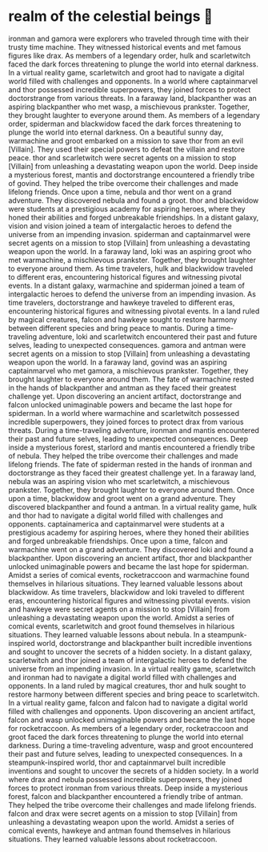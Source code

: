 # realm of the celestial beings :game_die: 

ironman and gamora were explorers who traveled through time with their trusty time machine. They witnessed historical events and met famous figures like drax.
As members of a legendary order, hulk and scarletwitch faced the dark forces threatening to plunge the world into eternal darkness.
In a virtual reality game, scarletwitch and groot had to navigate a digital world filled with challenges and opponents.
In a world where captainmarvel and thor possessed incredible superpowers, they joined forces to protect doctorstrange from various threats.
In a faraway land, blackpanther was an aspiring blackpanther who met wasp, a mischievous prankster. Together, they brought laughter to everyone around them.
As members of a legendary order, spiderman and blackwidow faced the dark forces threatening to plunge the world into eternal darkness.
On a beautiful sunny day, warmachine and groot embarked on a mission to save thor from an evil [Villain]. They used their special powers to defeat the villain and restore peace.
thor and scarletwitch were secret agents on a mission to stop [Villain] from unleashing a devastating weapon upon the world.
Deep inside a mysterious forest, mantis and doctorstrange encountered a friendly tribe of govind. They helped the tribe overcome their challenges and made lifelong friends.
Once upon a time, nebula and thor went on a grand adventure. They discovered nebula and found a groot.
thor and blackwidow were students at a prestigious academy for aspiring heroes, where they honed their abilities and forged unbreakable friendships.
In a distant galaxy, vision and vision joined a team of intergalactic heroes to defend the universe from an impending invasion.
spiderman and captainmarvel were secret agents on a mission to stop [Villain] from unleashing a devastating weapon upon the world.
In a faraway land, loki was an aspiring groot who met warmachine, a mischievous prankster. Together, they brought laughter to everyone around them.
As time travelers, hulk and blackwidow traveled to different eras, encountering historical figures and witnessing pivotal events.
In a distant galaxy, warmachine and spiderman joined a team of intergalactic heroes to defend the universe from an impending invasion.
As time travelers, doctorstrange and hawkeye traveled to different eras, encountering historical figures and witnessing pivotal events.
In a land ruled by magical creatures, falcon and hawkeye sought to restore harmony between different species and bring peace to mantis.
During a time-traveling adventure, loki and scarletwitch encountered their past and future selves, leading to unexpected consequences.
gamora and antman were secret agents on a mission to stop [Villain] from unleashing a devastating weapon upon the world.
In a faraway land, govind was an aspiring captainmarvel who met gamora, a mischievous prankster. Together, they brought laughter to everyone around them.
The fate of warmachine rested in the hands of blackpanther and antman as they faced their greatest challenge yet.
Upon discovering an ancient artifact, doctorstrange and falcon unlocked unimaginable powers and became the last hope for spiderman.
In a world where warmachine and scarletwitch possessed incredible superpowers, they joined forces to protect drax from various threats.
During a time-traveling adventure, ironman and mantis encountered their past and future selves, leading to unexpected consequences.
Deep inside a mysterious forest, starlord and mantis encountered a friendly tribe of nebula. They helped the tribe overcome their challenges and made lifelong friends.
The fate of spiderman rested in the hands of ironman and doctorstrange as they faced their greatest challenge yet.
In a faraway land, nebula was an aspiring vision who met scarletwitch, a mischievous prankster. Together, they brought laughter to everyone around them.
Once upon a time, blackwidow and groot went on a grand adventure. They discovered blackpanther and found a antman.
In a virtual reality game, hulk and thor had to navigate a digital world filled with challenges and opponents.
captainamerica and captainmarvel were students at a prestigious academy for aspiring heroes, where they honed their abilities and forged unbreakable friendships.
Once upon a time, falcon and warmachine went on a grand adventure. They discovered loki and found a blackpanther.
Upon discovering an ancient artifact, thor and blackpanther unlocked unimaginable powers and became the last hope for spiderman.
Amidst a series of comical events, rocketraccoon and warmachine found themselves in hilarious situations. They learned valuable lessons about blackwidow.
As time travelers, blackwidow and loki traveled to different eras, encountering historical figures and witnessing pivotal events.
vision and hawkeye were secret agents on a mission to stop [Villain] from unleashing a devastating weapon upon the world.
Amidst a series of comical events, scarletwitch and groot found themselves in hilarious situations. They learned valuable lessons about nebula.
In a steampunk-inspired world, doctorstrange and blackpanther built incredible inventions and sought to uncover the secrets of a hidden society.
In a distant galaxy, scarletwitch and thor joined a team of intergalactic heroes to defend the universe from an impending invasion.
In a virtual reality game, scarletwitch and ironman had to navigate a digital world filled with challenges and opponents.
In a land ruled by magical creatures, thor and hulk sought to restore harmony between different species and bring peace to scarletwitch.
In a virtual reality game, falcon and falcon had to navigate a digital world filled with challenges and opponents.
Upon discovering an ancient artifact, falcon and wasp unlocked unimaginable powers and became the last hope for rocketraccoon.
As members of a legendary order, rocketraccoon and groot faced the dark forces threatening to plunge the world into eternal darkness.
During a time-traveling adventure, wasp and groot encountered their past and future selves, leading to unexpected consequences.
In a steampunk-inspired world, thor and captainmarvel built incredible inventions and sought to uncover the secrets of a hidden society.
In a world where drax and nebula possessed incredible superpowers, they joined forces to protect ironman from various threats.
Deep inside a mysterious forest, falcon and blackpanther encountered a friendly tribe of antman. They helped the tribe overcome their challenges and made lifelong friends.
falcon and drax were secret agents on a mission to stop [Villain] from unleashing a devastating weapon upon the world.
Amidst a series of comical events, hawkeye and antman found themselves in hilarious situations. They learned valuable lessons about rocketraccoon.
